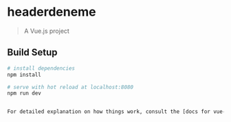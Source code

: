 # headerdeneme

> A Vue.js project

## Build Setup

``` bash
# install dependencies
npm install

# serve with hot reload at localhost:8080
npm run dev


For detailed explanation on how things work, consult the [docs for vue-loader](http://vuejs.github.io/vue-loader).

